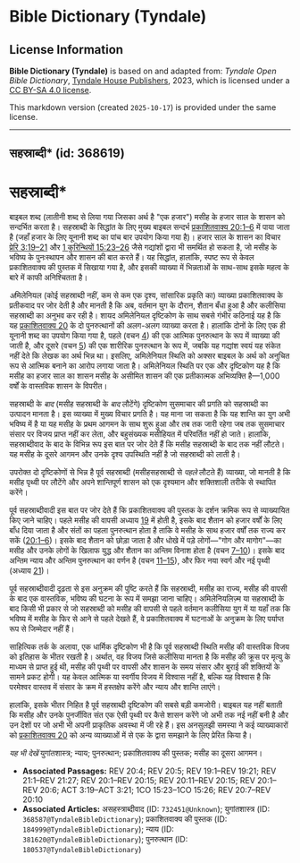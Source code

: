 # Bible Dictionary (Tyndale)

## License Information

**Bible Dictionary (Tyndale)** is based on and adapted from: _Tyndale Open Bible Dictionary_, [Tyndale House Publishers](https://tyndaleopenresources.com/), 2023, which is licensed under a [CC BY-SA 4.0 license](https://creativecommons.org/licenses/by-sa/4.0/legalcode.en).

This markdown version (created `2025-10-17`) is provided under the same license.



--------------------------------

## सहस्राब्दी* (id: 368619)

सहस्राब्दी\*
============

बाइबल शब्द (लातीनी शब्द से लिया गया जिसका अर्थ है "एक हजार") मसीह के हजार साल के शासन को सन्दर्भित करता है। सहस्राब्दी के सिद्धांत के लिए मुख्य बाइबल सन्दर्भ [प्रकाशितवाक्य 20:1–6](https://ref.ly/Rev20:1-Rev20:6) में पाया जाता है (जहाँ हजार के लिए यूनानी शब्द का पांच बार उपयोग किया गया है)। हजार साल के शासन का विचार [प्रेरि 3:19–21](https://ref.ly/Acts3:19-Acts3:21) और [1 कुरिन्थियों 15:23–26](https://ref.ly/1Cor15:23-1Cor15:26) जैसे गद्यांशों द्वारा भी समर्थित हो सकता है, जो मसीह के भविष्य के पुनःस्थापन और शासन की बात करते हैं। यह सिद्धांत, हालांकि, स्पष्ट रूप से केवल प्रकाशितवाक्य की पुस्तक में सिखाया गया है, और इसकी व्याख्या में भिन्नताओं के साथ\-साथ इसके महत्व के बारे में काफी अनिश्चितता है।

*अ*मिलेनियल (कोई सहस्राब्दी नहीं, कम से कम एक दृश्य, सांसारिक प्रकृति का) व्याख्या प्रकाशितवाक्य के प्रतीकवाद पर जोर देती है और मानती है कि अब, वर्तमान युग के दौरान, शैतान बँधा हुआ है और कलीसिया सहस्राब्दी का अनुभव कर रही है। शायद अमिलेनियल दृष्टिकोण के साथ सबसे गंभीर कठिनाई यह है कि यह [प्रकाशितवाक्य 20](https://ref.ly/Rev20:1-Rev20:15) के दो पुनरुत्थानों की अलग\-अलग व्याख्या करता है। हालांकि दोनों के लिए एक ही यूनानी शब्द का उपयोग किया गया है, पहले (वचन [4](https://ref.ly/Rev20:4)) की एक आत्मिक पुनरुत्थान के रूप में व्याख्या की जाती है, और दूसरे (वचन [5](https://ref.ly/Rev20:5)) की एक शारीरिक पुनरुत्थान के रूप में, जबकि यह गद्यांश स्वयं यह संकेत नहीं देते कि लेखक का अर्थ भिन्न था। इसलिए, अमिलेनियल स्थिति को अक्सर बाइबल के अर्थ को अनुचित रूप से आत्मिक बनाने का आरोप लगाया जाता है। अमिलेनियल स्थिति पर एक और दृष्टिकोण यह है कि मसीह का हजार साल का शासन मसीह के असीमित शासन की एक प्रतीकात्मक अभिव्यक्ति है—1,000 वर्षों के वास्तविक शासन के विपरीत।

सहस्राब्दी के *बाद* (मसीह सहस्राब्दी के *बाद* लौटेंगे) दृष्टिकोण सुसमाचार की प्रगति को सहस्राब्दी का उत्पादन मानता है। इस व्याख्या में मुख्य विचार प्रगति है। यह माना जा सकता है कि यह शान्ति का युग अभी भविष्य में है या यह मसीह के प्रथम आगमन के साथ शुरू हुआ और तब तक जारी रहेगा जब तक सुसमाचार संसार पर विजय प्राप्त नहीं कर लेता, और बहुसंख्यक मसीहियत में परिवर्तित नहीं हो जाते। हालांकि, सहस्राब्दीवाद के बाद के विभिन्न रूप इस बात पर जोर देते हैं कि मसीह सहस्राब्दी के बाद तक नहीं लौटते। यह मसीह के दूसरे आगमन और उनके दृश्य उपस्थिति नहीं है जो सहस्राब्दी को लाती है।

उपरोक्त दो दृष्टिकोणों से भिन्न है पूर्व सहस्राब्दी (मसीहसहस्राब्दी से *पहले* लौटते हैं) व्याख्या, जो मानती है कि मसीह पृथ्वी पर लौटेंगे और अपने शान्तिपूर्ण शासन को एक दृश्यमान और शक्तिशाली तरीके से स्थापित करेंगे।

पूर्व सहस्राब्दीवादी इस बात पर जोर देते हैं कि प्रकाशितवाक्य की पुस्तक के दर्शन क्रमिक रूप से व्याख्यायित किए जाने चाहिए। पहले मसीह की वापसी अध्याय [19](https://ref.ly/Rev19:1-Rev19:21) में होती है, इसके बाद शैतान को हजार वर्षों के लिए बाँध दिया जाता है और संतों का पहला पुनरुत्थान होता है ताकि वे मसीह के साथ हजार वर्षों तक राज्य कर सकें ([20:1–6](https://ref.ly/Rev20:1-Rev20:6))। इसके बाद शैतान को छोड़ा जाता है और धोखे में पड़े लोगों—"गोग और मागोग"—का मसीह और उनके लोगों के खिलाफ युद्ध और शैतान का अन्तिम विनाश होता है (वचन [7–10](https://ref.ly/Rev20:7-Rev20:10))। इसके बाद अन्तिम न्याय और अन्तिम पुनरुत्थान का वर्णन है (वचन [11–15](https://ref.ly/Rev20:11-Rev20:15)), और फिर नया स्वर्ग और नई पृथ्वी (अध्याय [21](https://ref.ly/Rev21:1-Rev21:27))।

पूर्व सहस्राब्दीवादी दृढ़ता से इस अनुक्रम की पुष्टि करते हैं कि सहस्राब्दी, मसीह का राज्य, मसीह की वापसी के बाद एक वास्तविक, भविष्य की घटना के रूप में समझा जाना चाहिए। अमिलेनियलिज़्म या सहस्राब्दी के बाद किसी भी प्रकार से जो सहस्राब्दी को मसीह की वापसी से पहले वर्तमान कलीसिया युग में या यहाँ तक कि भविष्य में मसीह के फिर से आने से पहले देखते हैं, वे प्रकाशितवाक्य में घटनाओं के अनुक्रम के लिए पर्याप्त रूप से जिम्मेदार नहीं हैं।

साहित्यिक तर्क के अलावा, एक धार्मिक दृष्टिकोण भी है कि पूर्व सहस्राब्दी स्थिति मसीह की वास्तविक विजय को इतिहास के भीतर रखती है। अर्थात, वह विजय जिसे कलीसिया मानता है कि मसीह की क्रूस पर मृत्यु के माध्यम से प्राप्त हुई थी, मसीह की पृथ्वी पर वापसी और शासन के समय संसार और बुराई की शक्तियों के सामने प्रकट होगी। यह केवल आत्मिक या स्वर्गीय विजय में विश्वास नहीं है, बल्कि यह विश्वास है कि परमेश्वर वास्तव में संसार के क्रम में हस्तक्षेप करेंगे और न्याय और शान्ति लाएंगे।

हालांकि, इसके भीतर निहित है पूर्व सहस्राब्दी दृष्टिकोण की सबसे बड़ी कमजोरी। बाइबल यह नहीं बताती कि मसीह और उनके पुनर्जीवित संत एक ऐसी पृथ्वी पर कैसे शासन करेंगे जो अभी तक नई नहीं बनी है और उन देशों पर जो अभी भी अपनी प्राकृतिक अवस्था में जी रहे हैं। इस अनसुलझी समस्या ने कई व्याख्याकारों को [प्रकाशितवाक्य 20](https://ref.ly/Rev20:1-Rev20:15) को अन्य व्याख्याओं में से एक के द्वारा समझाने के लिए प्रेरित किया है।

*यह भी देखें*  युगांतशास्त्र; न्याय; पुनरुत्थान; प्रकाशितवाक्य की पुस्तक; मसीह का दूसरा आगमन।

* **Associated Passages:** REV 20:4; REV 20:5; REV 19:1–REV 19:21; REV 21:1–REV 21:27; REV 20:1–REV 20:15; REV 20:11–REV 20:15; REV 20:1–REV 20:6; ACT 3:19–ACT 3:21; 1CO 15:23–1CO 15:26; REV 20:7–REV 20:10
* **Associated Articles:** असहस्त्राब्दीवाद (ID: `732451@Unknown`); युगांतशास्त्र (ID: `368587@TyndaleBibleDictionary`); प्रकाशितवाक्य की पुस्तक (ID: `184999@TyndaleBibleDictionary`); न्याय (ID: `381620@TyndaleBibleDictionary`); पुनरुत्थान (ID: `180537@TyndaleBibleDictionary`)


